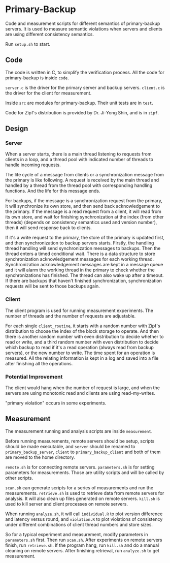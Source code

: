 # Primary-Backup

Code and measurement scripts for different semantics of primary-backup servers. It is used to measure semantic violations when servers and clients are using different consistency semantics.

Run `setup.sh` to start.

## Code

The code is written in C, to simplify the verification process. All the code for primary-backup is inside `code`.

`server.c` is the driver for the primary server and backup servers. `client.c` is the driver for the client for measurement.

Inside `src` are modules for primary-backup. Their unit tests are in `test`.

Code for Zipf's distribution is provided by Dr. Ji-Yong Shin, and is in `zipf`.

## Design

### Server

When a server starts, there is a main thread listening to requests from clients in a loop, and a thread pool with indicated number of threads to handle incoming requests.

The life cycle of a message from clients or a synchronization message from the primary is like following. A request is received by the main thread and handled by a thread from the thread pool with corresponding handling functions. And the life for this message ends.

For backups, if the message is a synchronization request from the primary, it will synchronize its own store, and then send back acknowledgement to the primary. If the message is a read request from a client, it will read from its own store, and wait for finishing synchronization at the index (from other threads) (depends on consistency semantics used and version number), then it will send response back to clients.

If it's a write request to the primary, the store of the primary is updated first, and then synchronization to backup servers starts. Firstly, the handling thread handling will send synchronization messages to backups. Then the thread enters a timed conditional wait. There is a data structure to store synchronization acknowledgement messages for each working thread. Synchronization acknowledgement messages are kept in a message queue and it will alarm the working thread in the primary to check whether the synchronizations has finished. The thread can also wake up after a timeout. If there are backups that haven't finished synchronization, synchronization requests will be sent to those backups again.

### Client

The client program is used for running measurement experiments. The number of threads and the number of requests are adjustable.

For each single `client_routine`, it starts with a random number with Zipf's distribution to choose the index of the block storage to operate. And then there is another random number with even distribution to decide whether to read or write, and a third random number with even distribution to decide which backup to read if it's a read operation (always read from backup servers), or the new number to write. The time spent for an operation is measured. All the relating information is kept in a log and saved into a file after finishing all the operations.

### Potential Improvement

The client would hang when the number of request is large, and when the servers are using monotonic read and clients are using read-my-writes.

"primary violation" occurs in some experiments.

## Measurement

The measurement running and analysis scripts are inside `measurement`.

Before running measurements, remote servers should be setup, scripts should be made executable, and `server` should be renamed to `primary_backup_server`, `client` to `primary_backup_client` and both of them are moved to the home directory.

`remote.sh` is for connecting remote servers. `parameters.sh` is for setting parameters for measurements. Those are utility scripts and will be called by other scripts.

`scan.sh` can generate scripts for a series of measurements and run the measurements. `retrieve.sh` is used to retrieve data from remote servers for analysis. It will also clean up files generated on remote servers. `kill.sh` is used to kill server and client processes on remote servers.

When running `analyze.sh`, it will call `individual.R` to plot version difference and latency versus round, and `violation.R` to plot violations of consistency under different combinations of client thread numbers and store sizes.

So for a typical experiment and measurement, modify parameters in `parameters.sh` first. Then run `scan.sh`. After experiments on remote servers finish, run `retrieve.sh`. If the program hang, run `kill.sh` and do a manual cleaning on remote servers. After finishing retrieval, run `analyze.sh` to get measurement.
